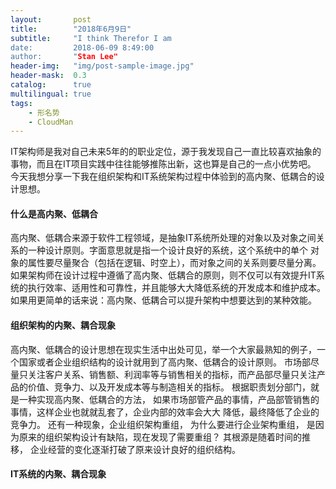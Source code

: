 ```yaml
---
layout:       post
title:        "2018年6月9日"
subtitle:     "I think Therefor I am
date:         2018-06-09 8:49:00
author:       "Stan Lee"
header-img:   "img/post-sample-image.jpg"
header-mask:  0.3
catalog:      true
multilingual: true
tags:
    - 形名势
    - CloudMan
---
```

IT架构师是我对自己未来5年的的职业定位，源于我发现自己一直比较喜欢抽象的事物，而且在IT项目实践中往往能够推陈出新，这也算是自己的一点小优势吧。
今天我想分享一下我在组织架构和IT系统架构过程中体验到的高内聚、低耦合的设计思想。

#### 什么是高内聚、低耦合
  高内聚、低耦合来源于软件工程领域，是抽象IT系统所处理的对象以及对象之间关系的一种设计原则。字面意思就是指一个设计良好的系统，这个系统中的单个
对象的属性要尽量聚合（包括在逻辑、时空上），而对象之间的关系则要尽量分离。
  如果架构师在设计过程中遵循了高内聚、低耦合的原则，则不仅可以有效提升IT系统的执行效率、适用性和可靠性，并且能够大大降低系统的开发成本和维护成本。
  如果用更简单的话来说：高内聚、低耦合可以提升架构中想要达到的某种效能。

#### 组织架构的内聚、耦合现象
  高内聚、低耦合的设计思想在现实生活中出处可见，举一个大家最熟知的例子，一个国家或者企业组织结构的设计就用到了高内聚、低耦合的设计原则。
市场部尽量只关注客户关系、销售额、利润率等与销售相关的指标，而产品部尽量只关注产品的价值、竞争力、以及开发成本等与制造相关的指标。
根据职责划分部门，就是一种实现高内聚、低耦合的方法， 如果市场部管产品的事情，产品部管销售的事情，这样企业也就就乱套了，企业内部的效率会大大
降低，最终降低了企业的竞争力。
  还有一种现象，企业组织架构重组， 为什么要进行企业架构重组， 是因为原来的组织架构设计有缺陷，现在发现了需要重组？ 其根源是随着时间的推移，
企业经营的变化逐渐打破了原来设计良好的组织结构。

#### IT系统的内聚、耦合现象
  





